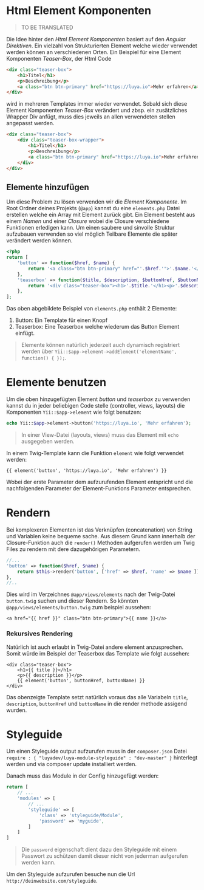 Html Element Komponenten
========================

> TO BE TRANSLATED

Die Idee hinter den *Html Element Komponenten* basiert auf den *Angular Direktiven*. Ein vielzahl von Strukturierten Element welche wieder verwendet werden können an verschiedenen Orten. Ein Beispiel für eine Element Komponenten *Teaser-Box*, der Html Code

```html
<div class="teaser-box">
    <h1>Titel</h1>
    <p>Beschreibung</p>
    <a class="btn btn-primary" href="https://luya.io">Mehr erfahren</a>
</div>
```

wird in mehreren Templates immer wieder verwendet. Sobald sich diese Element Komponenten *Teaser-Box* verändert und zbsp. ein zusätzliches Wrapper Div anfügt, muss dies jeweils an allen verwendeten stellen angepasst werden.

```html
<div class="teaser-box">
    <div class="teaser-box-wrapper">
        <h1>Titel</h1>
        <p>Beschreibung</p>
        <a class="btn btn-primary" href="https://luya.io">Mehr erfahren</a>
    </div>
</div>
```

Elemente hinzufügen
--------------------
Um diese Problem zu lösen verwenden wir die *Element Komponente*. Im Root Ordner deines Projekts (`@app`) kannst du eine `elements.php` Datei erstellen welche ein Array mit Element zurück gibt. Ein Element besteht aus einem *Namen* und einer *Closure* wobei die Closure verschiedene Funktionen erledigen kann. Um einen saubere und sinvolle Struktur aufzubauen verwenden so viel möglich Teilbare Elemente die später verändert werden können.

```php
<?php
return [
    'button' => function($href, $name) {
        return '<a class="btn btn-primary" href="'.$href.'">'.$name.'</a>';
    },
    'teaserbox' => function($title, $description, $buttonHref, $buttonName) {
        return '<div class="teaser-box"><h1>'.$title.'</h1><p>'.$description.'</p>'.$this->button($buttonHref, $buttonName).'</div>';
    },
];
```

Das oben abgebildete Beispiel von `elements.php` enthält 2 Elemente:

1. Button: Ein Template für einen Knopf
2. Teaserbox: Eine Teaserbox welche wiederum das Button Element einfügt.

> Elemente können natürlich jederzeit auch dynamisch registriert werden über `Yii::$app->element->addElement('elementName', function() { });`.

Elemente benutzen
=================
Um die oben hinzugefügten Element *button* und *teaserbox* zu verwenden kannst du in jeder beliebigen Code stelle (controller, views, layouts) die Komponenten `Yii::$app->element` wie folgt benutzen:

```php
echo Yii::$app->element->button('https://luya.io', 'Mehr erfahren');
```

> In einer View-Datei (layouts, views) muss das Element mit `echo` ausgegeben werden.

In einem Twig-Template kann die Funktion `element` wie folgt verwendet werden:

```
{{ element('button', 'https://luya.io', 'Mehr erfahren') }}
```

Wobei der erste Parameter dem aufzurufenden Element entspricht und die nachfolgenden Parameter der Element-Funktions Parameter entsprechen.

Rendern
=======
Bei komplexeren Elementen ist das Verknüpfen (concatenation) von String und Variablen keine bequeme sache. Aus diesem Grund kann innerhalb der Closure-Funktion auch die `render()` Methoden aufgerufen werden um Twig Files zu rendern mit dere dazugehörigen Parametern.

```php
//...
'button' => function($href, $name) {
    return $this->render('button', ['href' => $href, 'name' => $name ]);
},
//..
```

Dies wird im Verzeichnes `@app/views/elements` nach der Twig-Datei `button.twig` suchen und dieser Rendern. So könnten `@app/views/elements/button.twig` zum beispiel aussehen:

```
<a href="{{ href }}" class="btn btn-primary">{{ name }}</a>
```

### Rekursives Rendering

Natürlich ist auch erlaubt in Twig-Datei andere element anzusprechen. Somit würde im Beispiel der Teaserbox das Template wie folgt aussehen:

```
<div class="teaser-box">
    <h1>{{ title }}</h1>
    <p>{{ description }}</p>
    {{ element('button', buttonHref, buttonName) }}
</div>
```

Das obenzeigte Template setzt natürlich voraus das alle Variabeln `title`, `description`, `buttonHref` und `buttonName` in die render methode assigend wurden.

Styleguide
==========
Um einen Styleguide output aufzurufen muss in der `composer.json` Datei `require : { "luyadev/luya-module-styleguide" : "dev-master" }` hinterlegt werden und via composer update installiert werden.

Danach muss das Module in der Config hinzugefügt werden:

```php
return [
    // ...
    'modules' => [
        // ...
        'styleguide' => [
            'class' => 'styleguide/Module',
            'password' => 'myguide',
        ]
    ]
]
```

> Die `password` eigenschaft dient dazu den Styleguide mit einem Passwort zu schützen damit dieser nicht von jederman aufgerufen werden kann.

Um den Styleguide aufzurufen besuche nun die Url `http://deinwebsite.com/styleguide`.